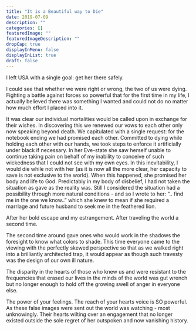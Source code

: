 ```yaml
---
title: "It is a Beautiful way to Die"
date: 2019-07-09
description: ""
categories: []
featuredImage: ""
featuredImageDescription: ""
dropCap: true
displayInMenu: false
displayInList: true
draft: false
---
```


I left USA with a single goal: get her there safely.

I could see that whether we were right or wrong, the two of us were dying. Fighting a battle against forces so powerful that for the first time in my life, I actually believed there was something I wanted and could not do no matter how much effort I placed into it.

It was clear our individual mortalities would be called upon in exchange for their wishes. In discovering this we renewed our vows to each other only now speaking beyond death. We capitulated with a single request: for the notebook ending we had promised each other. Committed to dying while holding each other with our hands, we took steps to enforce it artificially under black if necessary.
In her Eve-state she saw herself unable to continue taking pain on behalf of my inability to conceive of such wickedness that I could not see with my own eyes. In this inevitability, I would die while not with her (as it is now all the more clear, her capacity to save is not exclusive to the world).
When this happened, she promised her body and life to God. Predictably in my body of disbelief, I had not taken the situation as gave as the reality was. Still I considered the situation had a possibility through more natural conditions - and so I wrote to her: “.. find me in the one we know..” which she knew to mean if she required a marriage and future husband to seek me in the feathered lion.

After her bold escape and my estrangement. After traveling the world a second time.

The second time around gave ones who would work in the shadows the foresight to know what colors to shade. This time everyone came to the viewing with the perfectly skewed perspective so that as we walked right into a brilliantly architected trap, it would appear as though such travesty was the design of our own ill nature.

The disparity in the hearts of those who knew us and were resistant to the frequencies that erased our lives in the minds of the world was gut wrench but no longer enough to hold off the growing swell of anger in everyone else.

The power of your feelings. The reach of your hearts voice is SO powerful. As these false images were sent out the world was watching - most unknowingly. Their hearts wilting over an engagement that no longer existed outside the sole regret of her outspoken and now vanishing history.